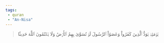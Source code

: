 ```yaml
---
tags: 
 - quran 
 - "An-Nisa"
---
```


> يَوۡمَئِذٖ يَوَدُّ ٱلَّذِينَ كَفَرُواْ وَعَصَوُاْ ٱلرَّسُولَ لَوۡ تُسَوَّىٰ بِهِمُ ٱلۡأَرۡضُ وَلَا يَكۡتُمُونَ ٱللَّهَ حَدِيثٗا
